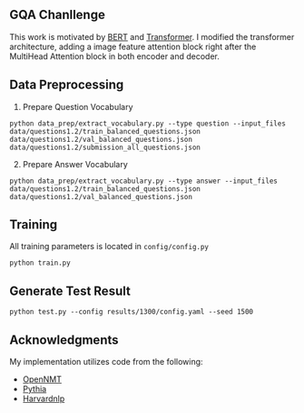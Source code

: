 ## GQA Chanllenge
This work is motivated by [BERT](https://arxiv.org/abs/1810.04805) and [Transformer](https://arxiv.org/abs/1706.03762). I modified the transformer architecture, adding a image feature attention block right after the MultiHead Attention block in both encoder and decoder.

## Data Preprocessing 

1) Prepare Question Vocabulary

```
python data_prep/extract_vocabulary.py --type question --input_files data/questions1.2/train_balanced_questions.json data/questions1.2/val_balanced_questions.json data/questions1.2/submission_all_questions.json
```

2) Prepare Answer Vocabulary

```
python data_prep/extract_vocabulary.py --type answer --input_files data/questions1.2/train_balanced_questions.json data/questions1.2/val_balanced_questions.json
```

## Training

All training parameters is located in `config/config.py`

```
python train.py
```


## Generate Test Result

```
python test.py --config results/1300/config.yaml --seed 1500
```

## Acknowledgments

My implementation utilizes code from the following:

* [OpenNMT](https://github.com/OpenNMT/OpenNMT)
* [Pythia](https://github.com/facebookresearch/pythia)
* [Harvardnlp](http://nlp.seas.harvard.edu/2018/04/03/attention.html)